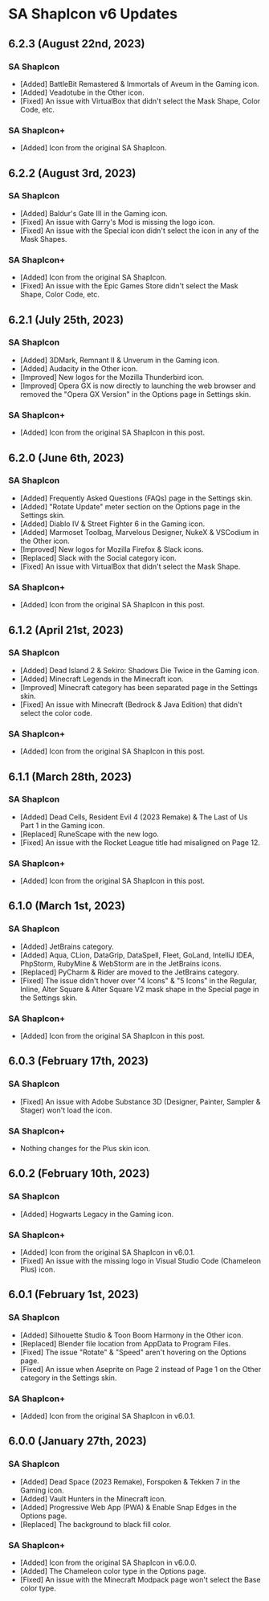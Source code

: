 # SA ShapIcon v6 Updates

## 6.2.3 (August 22nd, 2023)
### SA ShapIcon
* [Added] BattleBit Remastered & Immortals of Aveum in the Gaming icon.
* [Added] Veadotube in the Other icon.
* [Fixed] An issue with VirtualBox that didn't select the Mask Shape, Color Code, etc.

### SA ShapIcon+
* [Added] Icon from the original SA ShapIcon.

## 6.2.2 (August 3rd, 2023)
### SA ShapIcon
* [Added] Baldur's Gate III in the Gaming icon.
* [Fixed] An issue with Garry's Mod is missing the logo icon.
* [Fixed] An issue with the Special icon didn't select the icon in any of the Mask Shapes.

### SA ShapIcon+
* [Added] Icon from the original SA ShapIcon.
* [Fixed] An issue with the Epic Games Store didn't select the Mask Shape, Color Code, etc.

## 6.2.1 (July 25th, 2023)
### SA ShapIcon
* [Added] 3DMark, Remnant II & Unverum in the Gaming icon.
* [Added] Audacity in the Other icon.
* [Improved] New logos for the Mozilla Thunderbird icon.
* [Improved] Opera GX is now directly to launching the web browser and removed the "Opera GX Version" in the Options page in Settings skin.

### SA ShapIcon+
* [Added] Icon from the original SA ShapIcon in this post.

## 6.2.0 (June 6th, 2023)
### SA ShapIcon
* [Added] Frequently Asked Questions (FAQs) page in the Settings skin.
* [Added] "Rotate Update" meter section on the Options page in the Settings skin.
* [Added] Diablo IV & Street Fighter 6 in the Gaming icon.
* [Added] Marmoset Toolbag, Marvelous Designer, NukeX & VSCodium in the Other icon.
* [Improved] New logos for Mozilla Firefox & Slack icons.
* [Replaced] Slack with the Social category icon.
* [Fixed] An issue with VirtualBox that didn't select the Mask Shape.

### SA ShapIcon+
* [Added] Icon from the original SA ShapIcon in this post.

## 6.1.2 (April 21st, 2023)
### SA ShapIcon
* [Added] Dead Island 2 & Sekiro: Shadows Die Twice in the Gaming icon.
* [Added] Minecraft Legends in the Minecraft icon.
* [Improved] Minecraft category has been separated page in the Settings skin.
* [Fixed] An issue with Minecraft (Bedrock & Java Edition) that didn't select the color code.

### SA ShapIcon+
* [Added] Icon from the original SA ShapIcon in this post.

## 6.1.1 (March 28th, 2023)
### SA ShapIcon
* [Added] Dead Cells, Resident Evil 4 (2023 Remake) & The Last of Us Part 1 in the Gaming icon.
* [Replaced] RuneScape with the new logo.
* [Fixed] An issue with the Rocket League title had misaligned on Page 12.

### SA ShapIcon+
* [Added] Icon from the original SA ShapIcon in this post.

## 6.1.0 (March 1st, 2023)
### SA ShapIcon
* [Added] JetBrains category.
* [Added] Aqua, CLion, DataGrip, DataSpell, Fleet, GoLand, IntelliJ IDEA, PhpStorm, RubyMine & WebStorm are in the JetBrains icons.
* [Replaced] PyCharm & Rider are moved to the JetBrains category.
* [Fixed] The issue didn't hover over "4 Icons" & "5 Icons" in the Regular, Inline, Alter Square & Alter Square V2 mask shape in the Special page in the Settings skin.

### SA ShapIcon+
* [Added] Icon from the original SA ShapIcon in this post.

## 6.0.3 (February 17th, 2023)
### SA ShapIcon
* [Fixed] An issue with Adobe Substance 3D (Designer, Painter, Sampler & Stager) won't load the icon.

### SA ShapIcon+
* Nothing changes for the Plus skin icon.

## 6.0.2 (February 10th, 2023)
### SA ShapIcon
* [Added] Hogwarts Legacy in the Gaming icon.

### SA ShapIcon+
* [Added] Icon from the original SA ShapIcon in v6.0.1.
* [Fixed] An issue with the missing logo in Visual Studio Code (Chameleon Plus) icon.

## 6.0.1 (February 1st, 2023)
### SA ShapIcon
* [Added] Silhouette Studio & Toon Boom Harmony in the Other icon.
* [Replaced] Blender file location from AppData to Program Files.
* [Fixed] The issue "Rotate" & "Speed" aren't hovering on the Options page.
* [Fixed] An issue when Aseprite on Page 2 instead of Page 1 on the Other category in the Settings skin.

### SA ShapIcon+
* [Added] Icon from the original SA ShapIcon in v6.0.1.

## 6.0.0 (January 27th, 2023)
### SA ShapIcon
* [Added] Dead Space (2023 Remake), Forspoken & Tekken 7 in the Gaming icon.
* [Added] Vault Hunters in the Minecraft icon.
* [Added] Progressive Web App (PWA) & Enable Snap Edges in the Options page.
* [Replaced] The background to black fill color.

### SA ShapIcon+
* [Added] Icon from the original SA ShapIcon in v6.0.0.
* [Added] The Chameleon color type in the Options page.
* [Fixed] An issue with the Minecraft Modpack page won't select the Base color type.
